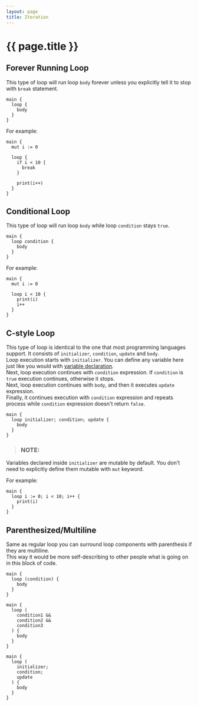 ```yaml
---
layout: page
title: Iteration
---
```


# {{ page.title }}

## Forever Running Loop
This type of loop will run loop `body` forever unless you explicitly tell it
to stop with `break` statement.

```the
main {
  loop {
    body
  }
}
```

For example:

```the
main {
  mut i := 0

  loop {
    if i < 10 {
      break
    }

    print(i++)
  }
}
```

## Conditional Loop
This type of loop will run loop `body` while loop `condition` stays `true`.

```the
main {
  loop condition {
    body
  }
}
```

For example:

```the
main {
  mut i := 0

  loop i < 10 {
    print(i)
    i++
  }
}
```

## C-style Loop
This type of loop is identical to the one that most programming languages
support. It consists of `initializer`, `condition`, `update` and `body`. \
Loop execution starts with `initializer`. You can define any variable here just
like you would with
[variable declaration](/guides/operations.html#variable-declaration). \
Next, loop execution continues with `condition` expression. If `condition` is
`true` execution continues, otherwise it stops. \
Next, loop execution continues with `body`, and then it executes `update`
expression. \
Finally, it continues execution with `condition` expression and repeats
process while `condition` expression doesn't return `false`.

```the
main {
  loop initializer; condition; update {
    body
  }
}
```

> ### NOTE:
  Variables declared inside `initializer` are mutable by default. You don't
  need to explicitly define them mutable with `mut` keyword.

For example:

```the
main {
  loop i := 0; i < 10; i++ {
    print(i)
  }
}
```

## Parenthesized/Multiline
Same as regular loop you can surround loop components with parenthesis
if they are multiline. \
This way it would be more self-describing to other people what is going on in
this block of code.

```the
main {
  loop (condition) {
    body
  }
}
```

```the
main {
  loop (
    condition1 &&
    condition2 &&
    condition3
  ) {
    body
  }
}
```

```the
main {
  loop (
    initializer;
    condition;
    update
  ) {
    body
  }
}
```

